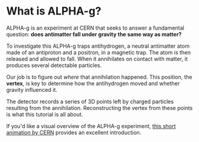 # What is ALPHA-g?

ALPHA-g is an experiment at CERN that seeks to answer a fundamental question:
**does antimatter fall under gravity the same way as matter?**

To investigate this ALPHA-g traps antihydrogen, a neutral antimatter atom made
of an antiproton and a positron, in a magnetic trap. The atom is then released
and allowed to fall. When it annihilates on contact with matter, it produces
several detectable particles.

Our job is to figure out *where* that annihilation happened. This position, the
**vertex**, is key to determine how the antihydrogen moved and whether gravity
influenced it.

The detector records a series of 3D points left by charged particles resulting
from the annihilation. Reconstructing the vertex from these points is what this
tutorial is all about.

If you'd like a visual overview of the ALPHA-g experiment,
[this short animation by CERN](https://www.youtube.com/watch?v=prhmw9CavR0)
provides an excellent introduction.
